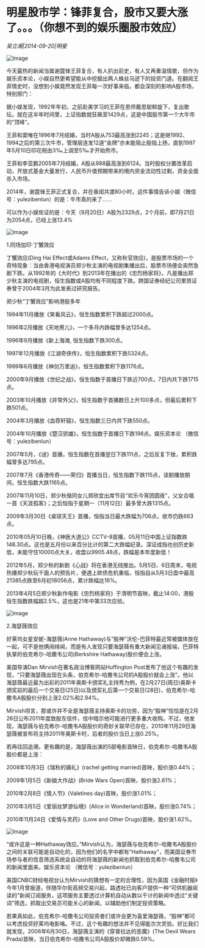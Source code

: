# 明星股市学：锋菲复合，股市又要大涨了。。。（你想不到的娱乐圈股市效应）

*吴立湘|2014-09-20|明星*

![Image](http://p2.pstatp.com/large/pgc-image/1521088585964228364c9e3)

今天最热的新闻当属谢霆锋王菲复合，有人扒出前史，有人又再重温情歌，但作为娱乐资本论，小娱自然更希望能从中挖掘出两人蛛丝马迹下的投资门道。在翻阅王菲情史时，没想到小娱竟然发现王菲每一次好事来临，都会深刻的影响A股市场，特别邪门：

据小娱发现，1992年年初，之前赴美学习的王菲在恩师戴思聪斡旋下，复出歌坛。就在这半年时间里，上证指数就狂飙至1429点，这是中国股市第一个大牛市的“顶峰”。

王菲和窦唯在1996年7月结婚，当时A股从753最高涨到2245；这是继1992、1994之后的第三次牛市，管理层连发12道“金牌”亦未能阻止股指上扬，直到1997年5月10日印花税由3‰上调至5‰才开始熊市。

王菲和李亚鹏2005年7月结婚，A股从988最高涨到6124。当时股权分置改革启动，开放式基金大量发行，人民币升值预期带来的境内资金流动性过剩，资金全面杀入市场。

2014年，谢霆锋王菲正式复合，并在香闺共渡80小时，这件事情告诉小娱（微信号：yulezibenlun）的是：牛市真的来了......

可以作为小娱佐证的是：今天（9月20日）A股为2329点，2个月前，即7月21日为2054点，已经上涨13.4%

![Image](http://p2.pstatp.com/large/pgc-image/152108858594532d0f39334)

1.同场加印·丁蟹效应

丁蟹效应(Ding Hai Effect或Adams Effect，又称秋官效应)，是股票市场的一个奇特现象：当由香港电视演员郑少秋主演的电视剧集播出后，股票市场便会突然急剧下跌。从1992年的《大时代》到2013年在播出的《忠烈杨家将》，凡是播出郑少秋主演的电视剧，恒生指数或A股均有不同程度下跌。跨国证券经纪公司里昂证券曾于2004年3月为此发表过研究报告。

郑少秋“丁蟹效应”影响港股多年

1994年11月播放《笑看风云》，恒生指数累积下跌超过2000点。

1996年2月播放《天地男儿》，一个多月内跌幅曾多达1254点。

1996年9月播放《新上海滩, 恒生指数下跌300点。

1997年12月播放《江湖奇侠传》，恒生指数累积下跌5324点。

1999年6月播放《神剑万里追》，恒生指数累积下跌1176点。

2000年9月播放《世纪之战》，恒生指数于首播日下跌近700点，7日内共下跌1715点。

2003年10月播放《非常外父》，恒生指数于首播数日上升100多点，但最后累积下跌501点。

2004年3月播放《血荐轩辕》，恒生指数三日内共下跌550点。

2004年10月播放《楚汉骄雄》，恒生指数于首播日下跌198点。娱乐资本论 （微信号：yulezibenlun）

2007年5月，《谜》首播，恒生指数在首播翌日下跌111点，之后反复下挫，累积跌幅曾多达795点。

2007年7月《香港传奇——荣归》首播当日，恒生指数下跌115点，该剧播放期间，恒生指数大跌1165点。

2007年11月10日，郑少秋偕同女儿郑欣宜出席节目“欢乐今宵团圆夜”，父女合唱一首《天涯孤客》；之后恒指于星期一（11月12日）最多曾大跌1315点。

2009年3月30日《桌球天王》首播，恒指当日最大跌幅为706点，收市仍跌663点。

2010年05月10日晚，《神医大道公》CCTV-8首播，05月11日中国上证指数跌148.30点。这也是五月份以来百分比计的第二大跌幅纪录。深证成指也创历史新低，未能守住10000点大关，收盘以9905.48点，跌幅是本年度新低！

2012年5月，郑少秋的新剧《心战》将在香港无线推出。5月5日、6日周末，电视热播郑少秋玩千面人的预告片，便遇上欧债危机重临，恒指自从5月3日盘中最高21385点跌至6月初18056点，累计跌幅达16%。

2013年4月5日郑少秋新作电影《忠烈杨家将》于清明节首映，截止14:00，港股恒生指数跌幅超2.5%，这也是21年中第33次应验。

![Image](http://p2.pstatp.com/large/pgc-image/15210885859596c492828cd)

2.海瑟薇效应

好莱坞女星安妮-海瑟薇(Anne Hathaway)与“股神”沃伦-巴菲特最近常被媒体放在一起，可不是他俩闹绯闻，而是有人发现只要海瑟薇有重大新闻见诸报端，巴菲特执掌的伯克希尔-哈撒韦公司(Berkshire Hathaway)股价便会上涨。

美国导演Dan Mirvish在著名政治博客网站Huffington Post发布了他这个有趣的发现，“只要海瑟薇出现在头条，伯克希尔-哈撒韦公司的A股股价就会上涨”。他以海瑟薇最近最为出彩的2011年奥斯卡颁奖礼主持秀为例，在2月27日(周日)奥斯卡颁奖前的最后一个交易日(25日)以及颁奖礼后第一个交易日(28日)，伯克希尔-哈撒韦A股股价分别上涨2.02%和2.94%。

Mirvish坦言，那或许并不全是海瑟薇主持奥斯卡的功劳，因为“股神”恰恰是在2月26日公布2011年度致股东信件，信中暗示他可能进行更多重大收购。不过，他发现，海瑟薇与伯克希尔-哈撒韦A股股价的奇妙关联早已存在，2010年11月29日海瑟薇被宣布将主持2011年奥斯卡时，后者的股价当日上涨0.25%。

若再往回追溯，更有趣的是，海瑟薇出演的5部电影首映日，伯克希尔-哈撒韦A股股价都是上涨：

2008年10月3日《瑞秋的婚礼》(rachel getting married)首映，股价涨0.44%；

2009年1月5日《新娘大作战》(Bride Wars Open)首映，股价涨2.61%；

2010年2月8日《情人节》(Valetines day)首映，股价涨1.01%；

2010年3月5日《爱丽丝梦游仙境》(Alice in Wonderland)首映，股价涨0.74%；

2010年11月24日《爱情与灵药》(Love and Other Drugs)首映，股价涨1.62%。

![Image](http://p2.pstatp.com/large/pgc-image/15210885859771bade2e501)

“或许这是一种Hathaway效应。”Mirvish认为，海瑟薇与伯克希尔-哈撒韦A股股价之间的关联可能是自动化的，因为他们的名字中都有“Hathaway”，而美国证券市场参与者的信息筛选系统会自动的将海瑟薇的新闻也抓取到伯克希尔-哈撒韦公司的新闻里面来。娱乐资本论 （微信号：yulezibenlun）

美国CNBC财经电视台认为Mirvish的猜想有一定的合理性，因为英国《金融时报》今年1月曾报道，伴随华尔街高频交易兴起，路透社已向客户提供一种“可供机器阅读的”新闻订阅服务，这项服务主要透过计算机自动从数以千计的新闻中透过“关键词”筛选，抓取出交易员可能关心的新闻，以辅助他们制定投资策略。

若果真如此，伯克希尔-哈撒韦公司投资者们或许会更为喜爱海瑟薇，“股神”都可以考虑投资好莱坞电影咯。不过，这个有趣的想法并不见得能次次灵验。好比我们就发现，2006年6月30日，海瑟薇主演的《穿普拉达的恶魔》(The Devil Wears Prada)首映，当日伯克希尔-哈撒韦公司A股股价却微跌0.59%。

